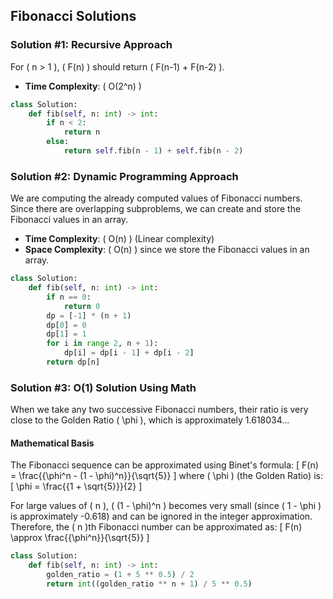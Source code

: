 ## Fibonacci Solutions

### Solution #1: Recursive Approach
For \( n > 1 \), \( F(n) \) should return \( F(n-1) + F(n-2) \).
- **Time Complexity**: \( O(2^n) \)

```python
class Solution:
    def fib(self, n: int) -> int:
        if n < 2:
            return n
        else:
            return self.fib(n - 1) + self.fib(n - 2)
```

### Solution #2: Dynamic Programming Approach
We are computing the already computed values of Fibonacci numbers. Since there are overlapping subproblems, we can create and store the Fibonacci values in an array.
- **Time Complexity**: \( O(n) \) (Linear complexity)
- **Space Complexity**: \( O(n) \) since we store the Fibonacci values in an array.

```python
class Solution:
    def fib(self, n: int) -> int:
        if n == 0:
            return 0
        dp = [-1] * (n + 1)
        dp[0] = 0
        dp[1] = 1
        for i in range 2, n + 1):
            dp[i] = dp[i - 1] + dp[i - 2]
        return dp[n]
```

### Solution #3: O(1) Solution Using Math
When we take any two successive Fibonacci numbers, their ratio is very close to the Golden Ratio \( \phi \), which is approximately 1.618034...

#### Mathematical Basis
The Fibonacci sequence can be approximated using Binet's formula:
\[ F(n) = \frac{{\phi^n - (1 - \phi)^n}}{\sqrt{5}} \]
where \( \phi \) (the Golden Ratio) is:
\[ \phi = \frac{{1 + \sqrt{5}}}{2} \]

For large values of \( n \), \( (1 - \phi)^n \) becomes very small (since \( 1 - \phi \) is approximately -0.618) and can be ignored in the integer approximation. Therefore, the \( n \)th Fibonacci number can be approximated as:
\[ F(n) \approx \frac{{\phi^n}}{\sqrt{5}} \]

```python
class Solution:
    def fib(self, n: int) -> int:
        golden_ratio = (1 + 5 ** 0.5) / 2
        return int((golden_ratio ** n + 1) / 5 ** 0.5)
```
